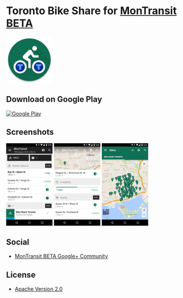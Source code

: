 # Toronto Bike Share for [MonTransit BETA](https://github.com/mtransitapps/mtransit-for-android)

<img width="25%" height="25%" src="https://raw.githubusercontent.com/mtransitapps/ca-toronto-share-bike-android/master/pub/hi-res-app-icon.png"/>

## Download on Google Play

[![Google Play](https://developer.android.com/images/brand/en_app_rgb_wo_60.png)](https://play.google.com/store/apps/details?id=org.mtransit.android.ca_toronto_bike_bike)

## Screenshots

<img width="25%" height="25%" src="https://raw.githubusercontent.com/mtransitapps/ca-toronto-share-bike-android/master/pub/screenshot-phone-1.png"/>
<img width="25%" height="25%" src="https://raw.githubusercontent.com/mtransitapps/ca-toronto-share-bike-android/master/pub/screenshot-phone-2.png"/>
<img width="25%" height="25%" src="https://raw.githubusercontent.com/mtransitapps/ca-toronto-share-bike-android/master/pub/screenshot-phone-3.png"/>

## Social

* [MonTransit BETA Google+ Community](https://plus.google.com/communities/111796337224469270605)

## License

* [Apache Version 2.0](http://www.apache.org/licenses/LICENSE-2.0.html)
